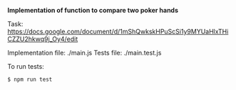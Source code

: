 <b>Implementation of function to compare two poker hands</b>

Task: https://docs.google.com/document/d/1mShQwkskHPuScSi1y9MYUaHlxTHiCZZU2hkwq9j_Oy4/edit

Implementation file: ./main.js
Tests file: ./main.test.js

To run tests:

```al
$ npm run test
```
